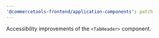 ```yaml
---
'@commercetools-frontend/application-components': patch
---
```


Accessibility improvements of the `<TabHeader>` component.
